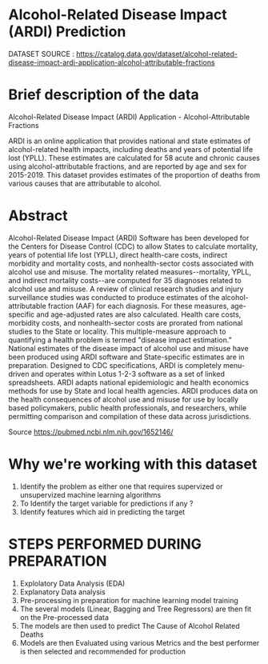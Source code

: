 # Alcohol-Related Disease Impact (ARDI) Prediction
DATASET SOURCE : https://catalog.data.gov/dataset/alcohol-related-disease-impact-ardi-application-alcohol-attributable-fractions



#  Brief description of the data

Alcohol-Related Disease Impact (ARDI) Application - Alcohol-Attributable Fractions

ARDI is an online application that provides national and state estimates of alcohol-related health impacts, including deaths and years of potential life lost (YPLL). These estimates are calculated for 58 acute and chronic causes using alcohol-attributable fractions, and are reported by age and sex for 2015-2019. This dataset provides estimates of the proportion of deaths from various causes that are attributable to alcohol.


# Abstract

Alcohol-Related Disease Impact (ARDI) Software has been developed for the Centers for Disease Control (CDC) to allow States to calculate mortality, years of potential life lost (YPLL), direct health-care costs, indirect morbidity and mortality costs, and nonhealth-sector costs associated with alcohol use and misuse. The mortality related measures--mortality, YPLL, and indirect mortality costs--are computed for 35 diagnoses related to alcohol use and misuse. A review of clinical research studies and injury surveillance studies was conducted to produce estimates of the alcohol-attributable fraction (AAF) for each diagnosis. For these measures, age-specific and age-adjusted rates are also calculated. Health care costs, morbidity costs, and nonhealth-sector costs are prorated from national studies to the State or locality. This multiple-measure approach to quantifying a health problem is termed "disease impact estimation." National estimates of the disease impact of alcohol use and misuse have been produced using ARDI software and State-specific estimates are in preparation. Designed to CDC specifications, ARDI is completely menu-driven and operates within Lotus 1-2-3 software as a set of linked spreadsheets. ARDI adapts national epidemiologic and health economics methods for use by State and local health agencies. ARDI produces data on the health consequences of alcohol use and misuse for use by locally based policymakers, public health professionals, and researchers, while permitting comparison and compilation of these data across jurisdictions.

Source https://pubmed.ncbi.nlm.nih.gov/1652146/


# Why we're working with this dataset

 1. Identify the problem as either one that requires supervized or unsupervized machine learning algorithms
 2. To Identify the target variable for predictions if any ?
 3. Identify features which aid in predicting the target

# STEPS PERFORMED DURING PREPARATION 
1. Explolatory Data Analysis (EDA)
2. Explanatory Data analysis
3. Pre-processing in preparation for machine learning model training
4. The several models (Linear, Bagging and Tree Regressors) are then fit on the Pre-processed data 
5. The models are then used to predict The Cause of Alcohol Related Deaths 
6. Models are then Evaluated using various Metrics and the best performer is then selected and recommended for production


